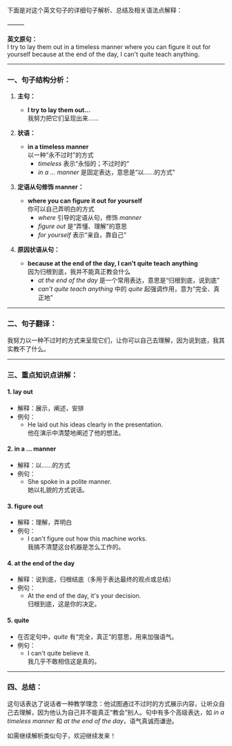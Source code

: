 下面是对这个英文句子的详细句子解析、总结及相关语法点解释：

⸻



**英文原句：**  
I try to lay them out in a timeless manner where you can figure it out for yourself because at the end of the day, I can't quite teach anything.

---

### 一、句子结构分析：

1. **主句：**
   - **I try to lay them out...**  
     我努力把它们呈现出来……

2. **状语：**
   - **in a timeless manner**  
     以一种“永不过时”的方式  
     - *timeless* 表示“永恒的；不过时的”
     - *in a ... manner* 是固定表达，意思是“以……的方式”

3. **定语从句修饰 manner：**
   - **where you can figure it out for yourself**  
     你可以自己弄明白的方式  
     - *where* 引导的定语从句，修饰 *manner*
     - *figure out* 是“弄懂、理解”的意思
     - *for yourself* 表示“亲自，靠自己”

4. **原因状语从句：**
   - **because at the end of the day, I can't quite teach anything**  
     因为归根到底，我并不能真正教会什么  
     - *at the end of the day* 是一个常用表达，意思是“归根到底，说到底”
     - *can't quite teach anything* 中的 *quite* 起强调作用，意为“完全、真正地”

---

### 二、句子翻译：

我努力以一种不过时的方式来呈现它们，让你可以自己去理解，因为说到底，我其实教不了什么。

---

### 三、重点知识点讲解：

#### 1. **lay out**
- 解释：展示，阐述，安排
- 例句：
  - He laid out his ideas clearly in the presentation.  
    他在演示中清楚地阐述了他的想法。

#### 2. **in a ... manner**
- 解释：以……的方式
- 例句：
  - She spoke in a polite manner.  
    她以礼貌的方式说话。

#### 3. **figure out**
- 解释：理解，弄明白
- 例句：
  - I can't figure out how this machine works.  
    我搞不清楚这台机器是怎么工作的。

#### 4. **at the end of the day**
- 解释：说到底，归根结底（多用于表达最终的观点或总结）
- 例句：
  - At the end of the day, it's your decision.  
    归根到底，这是你的决定。

#### 5. **quite**
- 在否定句中，*quite* 有“完全，真正”的意思，用来加强语气。
- 例句：
  - I can't quite believe it.  
    我几乎不敢相信这是真的。

---

### 四、总结：

这句话表达了说话者一种教学理念：他试图通过不过时的方式展示内容，让听众自己去理解，因为他认为自己并不能真正“教会”别人。句中有多个高级表达，如 *in a timeless manner* 和 *at the end of the day*，语气真诚而谦逊。

如需继续解析类似句子，欢迎继续发来！